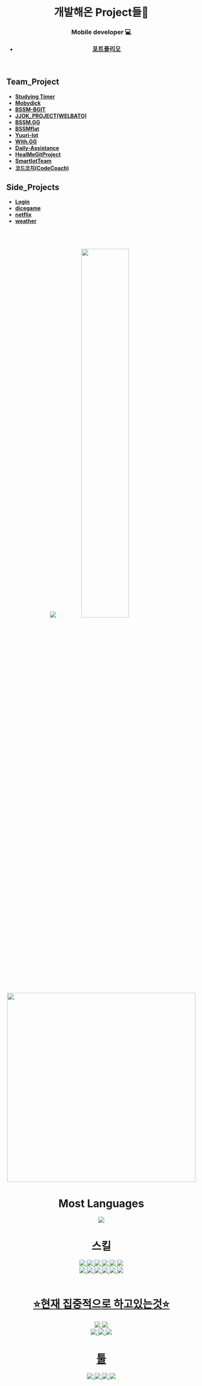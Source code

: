 

<h1 align="center">
개발해온 Project들💫 
</h1>

<h3 align="center">
Mobile developer 💻 <br>

- [**포트폴리오**](https://lovely-cornucopia-0ba.notion.site/05f0c597d9ac487a9228f3fd172c196a?pvs=4)

</h3>

<br>

<p align="center">
  
  
## Team_Project

- [**Studying Timer**](https://github.com/orgs/StudyingTimer/repositories)
- [**Mobydick**](https://github.com/orgs/Mobydick-Team/repositories)
- [**BSSM-BGIT**](https://github.com/orgs/BSSM-BGIT/repositories)
- [**JJOK_PROJECT(WELBATO)**](https://github.com/orgs/JJOK-PROJECT/repositories)
- [**BSSM.GG**](https://github.com/orgs/BSSM-GG/repositories)
- [**BSSMflat**](https://github.com/orgs/BSSMflat/repositories)
- [**Yuuri-Iot**](https://github.com/orgs/Yuuri-iot/repositories)
- [**With.GG**](https://github.com/orgs/PLZ-SET-WARD/repositories)
- [**Daily-Assistance**](https://github.com/Daily-Assistance)
- [**HealMeGitProject**](https://github.com/orgs/HealMeGitproject/repositories)
- [**SmartIotTeam**](https://github.com/orgs/SmartIotTeam/repositories)
- [**코드코치(CodeCoach)**](https://github.com/Code-Coach-org/Code-Coach-Front-end)

  


## Side_Projects

- [**Login**](https://github.com/Lovingcats/Flutter_project/tree/master/Login/login)
- [**dicegame**](https://github.com/Lovingcats/Flutter_project/tree/master/license/license)
- [**netflix**](https://github.com/Lovingcats/Flutter_project/tree/master/netflix/netflix)
- [**weather**](https://github.com/Lovingcats/Flutter_project/tree/master/weather)
</p>
<br>


<div align="center" style="text-align:center">

</div>
<br><br>


</div> 
<div align="center">
<img src="http://mazassumnida.wtf/api/v2/generate_badge?boj=whehdrms6810">
<img src="https://github-readme-stats.vercel.app/api?username=Lovingcats&show_icons=true&theme=github_dark&hide_title=true&hide_rank=false" width="50%">
<br>
<br>
  
  <div align = "center">
<a href="https://profile.codersrank.io/user/lovingcats">
    <img
  src="https://cr-ss-service.azurewebsites.net/api/ScreenShot?widget=summary&username=Lovingcats&branding=false" width="500"
/>
  </a>
</div>


# Most Languages
<img src="https://github-readme-stats.vercel.app/api/top-langs/?username=Lovingcats&layout=compact&theme=tokyonight">
</div>  
<div align="center"> 
  
 
# 스킬
<a href="#" target="_blank"><img src="https://img.shields.io/badge/Flutter-02569B?style=flat-square&logo=Flutter&logoColor=white"/>
<a href="#" target="_blank"><img src="https://img.shields.io/badge/Firebase-FFCA28?style=flat-square&logo=Firebase&logoColor=white"/>
<a href="#" target="_blank"><img src="https://img.shields.io/badge/HTML5-E34F26?style=flat-square&logo=HTML5&logoColor=white"/>
<a href="#" target="_blank"><img src="https://img.shields.io/badge/CSS3-1572B6?style=flat-square&logo=CSS3&logoColor=white"/>
<a href="#" target="_blank"><img src="https://img.shields.io/badge/JavaScript-F7DF1E?style=flat-square&logo=JavaScript&logoColor=white"/>
<a href="#" target="_blank"><img src="https://img.shields.io/badge/MySQL-4479A1?style=flat-square&logo=MySQL&logoColor=white"/>
  <br>
<a href="#" target="_blank"><img src="https://img.shields.io/badge/Json-000000?style=flat-square&logo=json&logoColor=white"/>
<a href="#" target="_blank"><img src="https://img.shields.io/badge/React-61DAFB?style=flat-square&logo=React&logoColor=white"/>
<a href="#" target="_blank"><img src="https://img.shields.io/badge/C-A8B9CC?style=flat-square&logo=C&logoColor=white"/>
<a href="#" target="_blank"><img src="https://img.shields.io/badge/C++-00599C?style=flat-square&logo=cplusplus&logoColor=white"/>
<a href="#" target="_blank"><img src="https://img.shields.io/badge/Blueprint-137CBD?style=flat-square&logo=Blueprint&logoColor=white"/>
<a href="#" target="_blank"><img src="https://img.shields.io/badge/Dart-0175C2?style=flat-square&logo=Dart&logoColor=white"/>
<br>
<br>
# ⭐현재 집중적으로 하고있는것⭐   
<a href="#" target="_blank"><img src="https://img.shields.io/badge/Flutter-02569B?style=flat-square&logo=Flutter&logoColor=white"/>
<a href="#" target="_blank"><img src="https://img.shields.io/badge/Dart-0175C2?style=flat-square&logo=Dart&logoColor=white"/>  
<a href="#" target="_blank"><img src="https://img.shields.io/badge/React-61DAFB?style=flat-square&logo=React&logoColor=white"/>
<a href="#" target="_blank"><img src="https://img.shields.io/badge/C++-00599C?style=flat-square&logo=cplusplus&logoColor=white"/>
<a href="#" target="_blank"><img src="https://img.shields.io/badge/Firebase-FFCA28?style=flat-square&logo=Firebase&logoColor=white"/>
<br>   
  
# 툴
<a href="#" target="_blank"><img src="https://img.shields.io/badge/Android Studio-3DDC84?style=flat-square&logo=Android Studio&logoColor=white"/>
<a href="#" target="_blank"><img src="https://img.shields.io/badge/Visual Studio Code-007ACC?style=flat-square&logo=Visual Studio Code&logoColor=white"/>
<a href="#" target="_blank"><img src="https://img.shields.io/badge/Eclipse IDE-2C2255?style=flat-square&logo=Eclipse IDE&logoColor=white"/>
<a href="#" target="_blank"><img src="https://img.shields.io/badge/IntelliJ IDEA-000000?style=flat-square&logo=IntelliJ IDEA&logoColor=white"/>
<br>
</div>  
 
  
